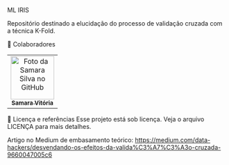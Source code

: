 ML IRIS

Repositório destinado a elucidação do processo de validação cruzada com a técnica K-Fold.

🤝 Colaboradores

<table>
  <tr>
    <td align="center">
      <a href="#" title="defina o título do link">
        <img src="https://media.licdn.com/dms/image/v2/D4D03AQGrWFWXM1-wfA/profile-displayphoto-shrink_200_200/profile-displayphoto-shrink_200_200/0/1724946910080?e=1732147200&v=beta&t=bkZBFFROZfY98Hmt_tsJgspnbNReNJec4Cc9RrlAXX4](https://media.licdn.com/dms/image/v2/D4D03AQGrWFWXM1-wfA/profile-displayphoto-shrink_800_800/profile-displayphoto-shrink_800_800/0/1724946910105?e=1732147200&v=beta&t=1_IFxc-9KAjxop_kTuhKkpIWSuYx-7_aHUzbh4D-8Og" width="100px;" alt="Foto da Samara Silva no GitHub"/><br>
        <sub>
          <b>Samara Vitória</b>
        </sub>
      </a>
    </td>
  </tr>
</table>

📝 Licença e referências
Esse projeto está sob licença. Veja o arquivo LICENÇA para mais detalhes.

Artigo no Medium de embasamento teórico: https://medium.com/data-hackers/desvendando-os-efeitos-da-valida%C3%A7%C3%A3o-cruzada-9660047005c6

